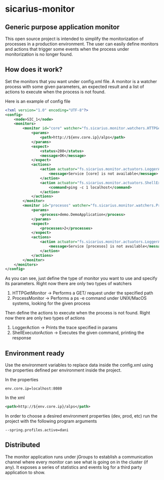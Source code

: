 # sicarius-monitor
## Generic purpose application monitor
This open source project is intended to simplify the monitorization of processes in a production environment. The user can easily define monitors and actions that trigger some events when the process under monitorization is no longer found.


## How does it work?
Set the monitors that you want under config.xml file. A monitor is a watcher process with some given parameters, an expected result and a list of actions to execute when the process is not found.

Here is an example of config file

```xml
<?xml version="1.0" encoding="UTF-8"?>
<config>
	<node>SIC_1</node>
	<monitors>
		<monitor id="core" watcher="fs.sicarius.monitor.watchers.HTTPGetMonitor">
			<params>
				<path>http://${env.core.ip}/alps</path>
			</params>
			<expect>
				<status>200</status>
				<message>OK</message>
			</expect>
			<actions>
				<action actuator="fs.sicarius.monitor.actuators.LoggerAction">
					<message>Service [core] is not available</message>
				</action>
				<action actuator="fs.sicarius.monitor.actuators.ShellExecutorAction">
					<command>ping -c 1 localhost</command>
				</action>
			</actions>
		</monitor>
		<monitor id="procesos" watcher="fs.sicarius.monitor.watchers.ProcessMonitor">
			<params>
				<process>demo.DemoApplication</process>
			</params>
			<expect>
				<processes>2</processes>
			</expect>
			<actions>
				<action actuator="fs.sicarius.monitor.actuators.LoggerAction">
					<message>Service [procesos] is not available</message>
				</action>
			</actions>
		</monitor>
	</monitors>
</config>
```
As you can see, just define the type of monitor you want to use and specify its parameters. Right now there are only two types of watchers

1. HTTPGetMonitor -> Performs a GET/ request under the specified path
2. ProcessMonitor -> Performs a ps -e command under UNIX/MacOS systems, looking for the given process


Then define the actions to execute when the process is not found. Right now there are only two types of actions

1. LoggerAction -> Prints the trace specified in params
2. ShellExecutorAction -> Executes the given command, printing the response

## Environment ready
Use the environment variables to replace data inside the config.xml using the properties defined per environment inside the project.

In the properties

```
env.core.ip=localhost:8080
```

In the xml

```xml
<path>http://${env.core.ip}/alps</path>
```

In order to choose a desired environment properties (dev, prod, etc) run the project with the following program arguments

```
--spring.profiles.active=dani
```

## Distributed
The monitor application runs under jGroups to establish a communication channel where every monitor can see what is going on in the cluster (if any). It exposes a series of statistics and events log for a third party application to show.
